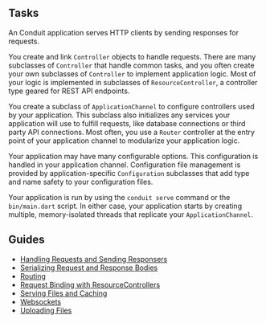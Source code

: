 ## Tasks

An Conduit application serves HTTP clients by sending responses for requests.

You create and link `Controller` objects to handle requests. There are many subclasses of `Controller` that handle common tasks, and you often create your own subclasses of `Controller` to implement application logic. Most of your logic is implemented in subclasses of `ResourceController`, a controller type geared for REST API endpoints.

You create a subclass of `ApplicationChannel` to configure controllers used by your application. This subclass also initializes any services your application will use to fulfill requests, like database connections or third party API connections. Most often, you use a `Router` controller at the entry point of your application channel to modularize your application logic.

Your application may have many configurable options. This configuration is handled in your application channel. Configuration file management is provided by application-specific `Configuration` subclasses that add type and name safety to your configuration files.

Your application is run by using the `conduit serve` command or the `bin/main.dart` script. In either case, your application starts by creating multiple, memory-isolated threads that replicate your `ApplicationChannel`.

## Guides

- [Handling Requests and Sending Responsers](controller.md)
- [Serializing Request and Response Bodies](request_and_response.md)
- [Routing](routing.md)
- [Request Binding with ResourceControllers](resource_controller.md)
- [Serving Files and Caching](serving_files.md)
- [Websockets](websockets.md)
- [Uploading Files](file_upload.md)
